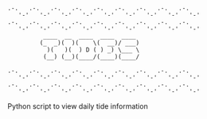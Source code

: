     .-.   .-.   .-.   .-.   .-.   .-.   .-.   .-.   .-.
       '-'   '-'   '-'   '-'   '-'   '-'   '-'   '-'   '-'
    .-.   .-.   .-.   .-.   .-.   .-.   .-.   .-.   .-.
       '-'   '-'   '-'   '-'   '-'   '-'   '-'   '-'   '-'
              ____  __  ____  ____  ____ 
             (_  _)(  )(    \(  __)/ ___)
               )(   )(  ) D ( ) _) \___ \
              (__) (__)(____/(____)(____/

    .-.   .-.   .-.   .-.   .-.   .-.   .-.   .-.   .-.
       '-'   '-'   '-'   '-'   '-'   '-'   '-'   '-'   '-'
    .-.   .-.   .-.   .-.   .-.   .-.   .-.   .-.   .-.
       '-'   '-'   '-'   '-'   '-'   '-'   '-'   '-'   '-'

Python script to view daily tide information

